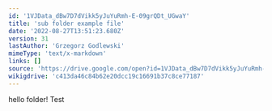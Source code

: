 ```yaml
---
id: '1VJData_dBw7D7dVikk5yJuYuRmh-E-09grQDt_UGwaY'
title: 'sub folder example file'
date: '2022-08-27T13:51:23.680Z'
version: 31
lastAuthor: 'Grzegorz Godlewski'
mimeType: 'text/x-markdown'
links: []
source: 'https://drive.google.com/open?id=1VJData_dBw7D7dVikk5yJuYuRmh-E-09grQDt_UGwaY'
wikigdrive: 'c413da46c84b62e20dcc19c16691b37c8ce77187'
---
```

hello folder!
Test

